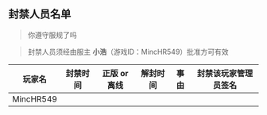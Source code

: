 ## 封禁人员名单

>你遵守服规了吗

>封禁人员须经由服主 **小浩**（游戏ID：MincHR549）批准方可有效

| 玩家名 | 封禁时间 | 正版 or 离线  | 解封时间 |  事由 |   封禁该玩家管理员签名  |
|--------|---------|--------------|---------|-------|-----------------------|
|MincHR549|        


